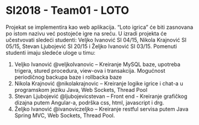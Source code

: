 # SI2018 - Team01 - LOTO
Projekat se implementira kao web aplikacija. “Loto igrica” će biti zasnovana po istom nazivu već postojeće igre na sreću. U izradi projekta će učestvovati sledeći studenti: Veljko Ivanović SI 04/15, Nikola Krajnović SI 05/15, Stevan Ljubojević SI 20/15 i Željko Ivanović SI 03/15. Pomenuti studenti imaju sledeće uloge u timu:
1. Veljko Ivanović @veljkoIvanovic – Kreiranje MySQL baze, upotreba trigera, stured procedura, view-ova i transakcija. Mogućnost periodičnog backupa baze i rollbacka baze
2. Nikola Krajnović @nikolakrajnovic – Kreiranje logike igrice i chat-a u programskom jeziku Java, Web Sockets, Thread Pool
3. Stevan Ljubojević @ljubojevicstevan – Front end - Kreiranje grafičkog dizajna putem Angular-a, podrška css, html, javascript i drg.
4. Željko Ivanović @ivanoviczeljko – Kreiranje restful servisa putem Java Spring MVC, Web Sockets, Thread Pool.
